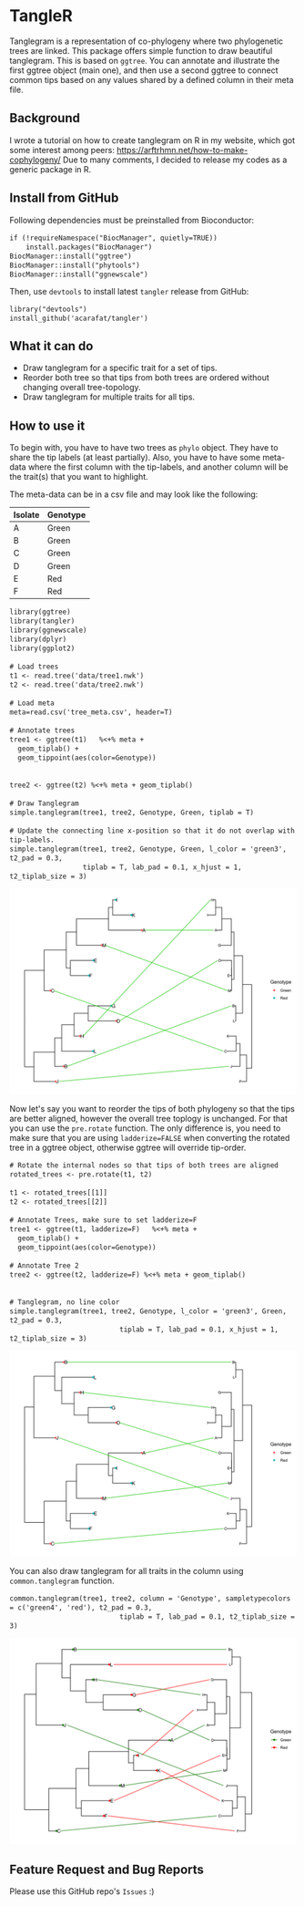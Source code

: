 # TangleR
Tanglegram is a representation of co-phylogeny where two phylogenetic trees are linked. This package offers simple function to draw beautiful tanglegram. This is based on `ggtree`. You can annotate and illustrate the first ggtree object (main one), and then use a second ggtree to connect common tips based on any values shared by a defined column in their meta file.

## Background
I wrote a tutorial on how to create tanglegram on R in my website, which got some interest among peers: https://arftrhmn.net/how-to-make-cophylogeny/
Due to many comments, I decided to release my codes as a generic package in R.

## Install from GitHub

Following dependencies must be preinstalled from Bioconductor:
```
if (!requireNamespace("BiocManager", quietly=TRUE))
    install.packages("BiocManager")
BiocManager::install("ggtree")
BiocManager::install("phytools")
BiocManager::install("ggnewscale")
```

Then, use `devtools` to install latest `tangler` release from GitHub:
```
library("devtools")
install_github('acarafat/tangler')
```

## What it can do
- Draw tanglegram for a specific trait for a set of tips.
- Reorder both tree so that tips from both trees are ordered without changing overall tree-topology.
- Draw tanglegram for multiple traits for all tips.


## How to use it
To begin with, you have to have two trees as `phylo` object. They have to share the tip labels (at least partially). Also, you have to have some meta-data where the first column with the tip-labels, and another column will be the trait(s) that you want to highlight.

The meta-data can be in a csv file and may look like the following:

| Isolate |	Genotype |
|---|---|
|A |	Green |
|B |	Green |
|C |	Green |
|D |	Green |
|E |	Red |
|F |	Red |

```
library(ggtree)
library(tangler)
library(ggnewscale)
library(dplyr)
library(ggplot2)

# Load trees
t1 <- read.tree('data/tree1.nwk')
t2 <- read.tree('data/tree2.nwk')

# Load meta
meta=read.csv('tree_meta.csv', header=T) 

# Annotate trees
tree1 <- ggtree(t1)   %<+% meta +
  geom_tiplab() +
  geom_tippoint(aes(color=Genotype))


tree2 <- ggtree(t2) %<+% meta + geom_tiplab()

# Draw Tanglegram
simple.tanglegram(tree1, tree2, Genotype, Green, tiplab = T)

# Update the connecting line x-position so that it do not overlap with tip-labels.
simple.tanglegram(tree1, tree2, Genotype, Green, l_color = 'green3',  t2_pad = 0.3,
                  tiplab = T, lab_pad = 0.1, x_hjust = 1, t2_tiplab_size = 3)
```

![Example](simple_tanglegram.png)


Now let's say you want to reorder the tips of both phylogeny so that the tips are better aligned, however the overall tree toplogy is unchanged. For that you can use the `pre.rotate` function. The only difference is, you need to make sure that you are using `ladderize=FALSE` when converting the rotated tree in a ggtree object, otherwise ggtree will override tip-order. 

```
# Rotate the internal nodes so that tips of both trees are aligned
rotated_trees <- pre.rotate(t1, t2)

t1 <- rotated_trees[[1]]
t2 <- rotated_trees[[2]]

# Annotate Trees, make sure to set ladderize=F
tree1 <- ggtree(t1, ladderize=F)   %<+% meta +
  geom_tiplab() +
  geom_tippoint(aes(color=Genotype))

# Annotate Tree 2
tree2 <- ggtree(t2, ladderize=F) %<+% meta + geom_tiplab()


# Tanglegram, no line color
simple.tanglegram(tree1, tree2, Genotype, l_color = 'green3', Green, t2_pad = 0.3,
                           tiplab = T, lab_pad = 0.1, x_hjust = 1, t2_tiplab_size = 3)
```

![Example](simple_tanglegram_ordered.png)

You can also draw tanglegram for all traits in the column using `common.tanglegram` function.

```
common.tanglegram(tree1, tree2, column = 'Genotype', sampletypecolors = c('green4', 'red'), t2_pad = 0.3,
                           tiplab = T, lab_pad = 0.1, t2_tiplab_size = 3)
```

![Example](common_tanglegram.png)
## Feature Request and Bug Reports
Please use this GitHub repo's `Issues` :) 
